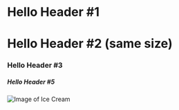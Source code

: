# Hello Header #1
# Hello Header #2 (same size)
### Hello Header #3
##### Hello Header #5

![Image of Ice Cream](https://sp.yimg.com/ib/th?id=OIP.A_dZzqkXuVZM7Scw002skgHaHa&pid=Api&w=148&h=148&c=7&rs=1)
